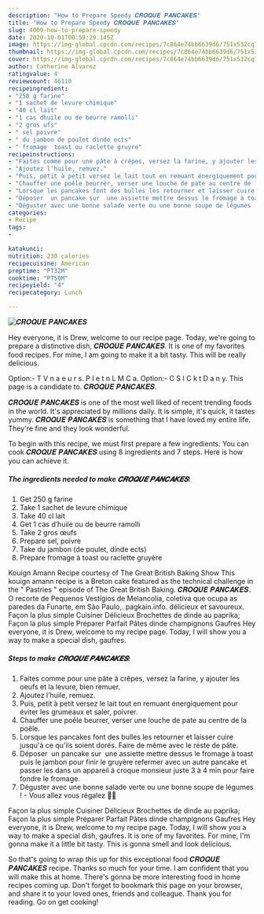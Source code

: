 ```yaml
---
description: "How to Prepare Speedy 𝑪𝑹𝑶𝑸𝑼𝑬 𝑷𝑨𝑵𝑪𝑨𝑲𝑬𝑺"
title: "How to Prepare Speedy 𝑪𝑹𝑶𝑸𝑼𝑬 𝑷𝑨𝑵𝑪𝑨𝑲𝑬𝑺"
slug: 4009-how-to-prepare-speedy
date: 2020-10-01T00:59:29.145Z
image: https://img-global.cpcdn.com/recipes/7c864e74bb6639d6/751x532cq70/𝑪𝑹𝑶𝑸𝑼𝑬-𝑷𝑨𝑵𝑪𝑨𝑲𝑬𝑺-photo-principale-de-la-recette.jpg
thumbnail: https://img-global.cpcdn.com/recipes/7c864e74bb6639d6/751x532cq70/𝑪𝑹𝑶𝑸𝑼𝑬-𝑷𝑨𝑵𝑪𝑨𝑲𝑬𝑺-photo-principale-de-la-recette.jpg
cover: https://img-global.cpcdn.com/recipes/7c864e74bb6639d6/751x532cq70/𝑪𝑹𝑶𝑸𝑼𝑬-𝑷𝑨𝑵𝑪𝑨𝑲𝑬𝑺-photo-principale-de-la-recette.jpg
author: Catherine Alvarez
ratingvalue: 4
reviewcount: 46110
recipeingredient:
- "250 g farine"
- "1 sachet de levure chimique"
- "40 cl lait"
- "1 cas dhuile ou de beurre ramolli"
- "2 gros ufs"
- " sel poivre"
- " du jambon de poulet dinde ects"
- " fromage  toast ou raclette gruyre"
recipeinstructions:
- "Faites comme pour une pâte à crêpes, versez la farine, y ajouter les oeufs et la levure, bien remuer."
- "Ajoutez l’huile, remuez."
- "Puis, petit à petit versez le lait tout en remuant énergiquement pour éviter les grumeaux et saler, poivrer."
- "Chauffer une poêle beurrer, verser une louche de pate au centre de la poêle."
- "Lorsque les pancakes font des bulles les retourner et laisser cuire jusqu&#39;à ce qu&#39;ils soient dorés. Faire de même avec le reste de pâte."
- "Déposer  un pancake sur  une assiette mettre dessus le fromage à toast puis le jambon pour finir le gruyère refermer avec un autre pancake et passer les dans un appareil à croque monsieur juste 3 à 4 min pour faire fondre le fromage."
- "Déguster avec une bonne salade verte ou une bonne soupe de légumes !  Vous allez vous régalez 🙈😜"
categories:
- Recipe
tags:
- 

katakunci:  
nutrition: 230 calories
recipecuisine: American
preptime: "PT32M"
cooktime: "PT50M"
recipeyield: "4"
recipecategory: Lunch

---
```



![𝑪𝑹𝑶𝑸𝑼𝑬 𝑷𝑨𝑵𝑪𝑨𝑲𝑬𝑺](https://img-global.cpcdn.com/recipes/7c864e74bb6639d6/751x532cq70/𝑪𝑹𝑶𝑸𝑼𝑬-𝑷𝑨𝑵𝑪𝑨𝑲𝑬𝑺-photo-principale-de-la-recette.jpg)

Hey everyone, it is Drew, welcome to our recipe page. Today, we're going to prepare a distinctive dish, 𝑪𝑹𝑶𝑸𝑼𝑬 𝑷𝑨𝑵𝑪𝑨𝑲𝑬𝑺. It is one of my favorites food recipes. For mine, I am going to make it a bit tasty. This will be really delicious.

Option:- T V n a e u r s. P I e t n L M C a. Option:- C S I C k t D a n y. This page is a candidate to. 𝑪𝑹𝑶𝑸𝑼𝑬 𝑷𝑨𝑵𝑪𝑨𝑲𝑬𝑺.

𝑪𝑹𝑶𝑸𝑼𝑬 𝑷𝑨𝑵𝑪𝑨𝑲𝑬𝑺 is one of the most well liked of recent trending foods in the world. It's appreciated by millions daily. It is simple, it's quick, it tastes yummy. 𝑪𝑹𝑶𝑸𝑼𝑬 𝑷𝑨𝑵𝑪𝑨𝑲𝑬𝑺 is something that I have loved my entire life. They're fine and they look wonderful.


To begin with this recipe, we must first prepare a few ingredients. You can cook 𝑪𝑹𝑶𝑸𝑼𝑬 𝑷𝑨𝑵𝑪𝑨𝑲𝑬𝑺 using 8 ingredients and 7 steps. Here is how you can achieve it.

<!--inarticleads1-->

##### The ingredients needed to make 𝑪𝑹𝑶𝑸𝑼𝑬 𝑷𝑨𝑵𝑪𝑨𝑲𝑬𝑺:

1. Get 250 g farine
1. Take 1 sachet de levure chimique
1. Take 40 cl lait
1. Get 1 cas d’huile ou de beurre ramolli
1. Take 2 gros œufs
1. Prepare  sel, poivre
1. Take  du jambon (de poulet, dinde ects)
1. Prepare  fromage à toast ou raclette gruyère


Kouign Amann Recipe courtesy of The Great British Baking Show This kouign amann recipe is a Breton cake featured as the technical challenge in the &#34; Pastries &#34; episode of The Great British Baking. 𝑪𝑹𝑶𝑸𝑼𝑬 𝑷𝑨𝑵𝑪𝑨𝑲𝑬𝑺. O recorte de Pequenos Vestígios de Melancolia, coletiva que ocupa as paredes da Funarte, em São Paulo,. pagkain.info. délicieux et savoureux. Façon la plus simple Cuisiner Délicieux Brochettes de dinde au paprika; Façon la plus simple Préparer Parfait Pâtes dinde champignons Gaufres Hey everyone, it is Drew, welcome to my recipe page. Today, I will show you a way to make a special dish, gaufres. 

<!--inarticleads2-->

##### Steps to make 𝑪𝑹𝑶𝑸𝑼𝑬 𝑷𝑨𝑵𝑪𝑨𝑲𝑬𝑺:

1. Faites comme pour une pâte à crêpes, versez la farine, y ajouter les oeufs et la levure, bien remuer.
1. Ajoutez l’huile, remuez.
1. Puis, petit à petit versez le lait tout en remuant énergiquement pour éviter les grumeaux et saler, poivrer.
1. Chauffer une poêle beurrer, verser une louche de pate au centre de la poêle.
1. Lorsque les pancakes font des bulles les retourner et laisser cuire jusqu&#39;à ce qu&#39;ils soient dorés. Faire de même avec le reste de pâte.
1. Déposer  un pancake sur  une assiette mettre dessus le fromage à toast puis le jambon pour finir le gruyère refermer avec un autre pancake et passer les dans un appareil à croque monsieur juste 3 à 4 min pour faire fondre le fromage.
1. Déguster avec une bonne salade verte ou une bonne soupe de légumes !  - Vous allez vous régalez 🙈😜


Façon la plus simple Cuisiner Délicieux Brochettes de dinde au paprika; Façon la plus simple Préparer Parfait Pâtes dinde champignons Gaufres Hey everyone, it is Drew, welcome to my recipe page. Today, I will show you a way to make a special dish, gaufres. It is one of my favorites. For mine, I&#39;m gonna make it a little bit tasty. This is gonna smell and look delicious. 

So that's going to wrap this up for this exceptional food 𝑪𝑹𝑶𝑸𝑼𝑬 𝑷𝑨𝑵𝑪𝑨𝑲𝑬𝑺 recipe. Thanks so much for your time. I am confident that you will make this at home. There's gonna be more interesting food in home recipes coming up. Don't forget to bookmark this page on your browser, and share it to your loved ones, friends and colleague. Thank you for reading. Go on get cooking!
